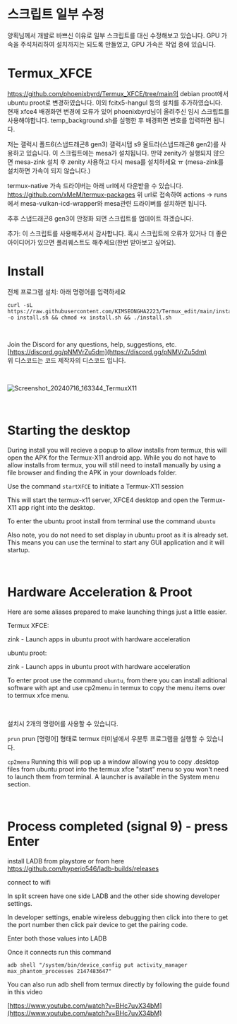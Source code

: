 # 스크립트 일부 수정

양획님께서 개발로 바쁘신 이유로 일부 스크립트를 대신 수정해보고 있습니다.
GPU 가속을 주석처리하여 설치까지는 되도록 만들었고, GPU 가속은 작업 중에 있습니다.

# Termux_XFCE

https://github.com/phoenixbyrd/Termux_XFCE/tree/main의 debian proot에서 ubuntu proot로 변경하였습니다.
이외 fcitx5-hangul 등의 설치를 추가하였습니다.
현재 xfce4 배경화면 변경에 오류가 있어 phoenixbyrd님이 올려주신 임시 스크립트를 사용해야합니다.
temp_background.sh를 실행한 후 배경화면 번호를 입력하면 됩니다.

저는 갤럭시 폴드6(스냅드래곤8 gen3) 갤럭시탭 s9 울트라(스냅드래곤8 gen2)를 사용하고 있습니다.
이 스크립트에는 mesa가 설치됩니다. 
만약 zenity가 실행되지 않으면 mesa-zink 설치 후 zenity 사용하고 다시 mesa를 설치하세요 ㅠ
(mesa-zink를 설치하면 가속이 되지 않습니다.)

termux-native 가속 드라이버는 아래 url에서 다운받을 수 있습니다.
https://github.com/xMeM/termux-packages
위 url로 접속하여 actions -> runs에서 mesa-vulkan-icd-wrapper와 mesa관련 드라이버를 설치하면 됩니다.

추후 스냅드래곤8 gen3이 안정화 되면 스크립트를 업데이트 하겠습니다.

추가:
이 스크립트를 사용해주셔서 감사합니다. 혹시 스크립트에 오류가 있거나 더 좋은 아이디어가 있으면 풀리퀘스트도 해주세요(한번 받아보고 싶어요).


# Install

전체 프로그램 설치: 아래 명령어를 입력하세요

```
curl -sL https://raw.githubusercontent.com/KIMSEONGHA2223/Termux_edit/main/install.sh -o install.sh && chmod +x install.sh && ./install.sh
```
&nbsp;


Join the Discord for any questions, help, suggestions, etc. [https://discord.gg/pNMVrZu5dm](https://discord.gg/pNMVrZu5dm)  
위 디스코드는 코드 제작자의 디스코드 입니다.

&nbsp;

![Screenshot_20240716_163344_TermuxX11](https://github.com/user-attachments/assets/f6e46172-03e0-43c2-936f-9b5a07a1c26e)

  

&nbsp;

# Starting the desktop

During install you will recieve a popup to allow installs from termux, this will open the APK for the Termux-X11 android app. While you do not have to allow installs from termux, you will still need to install manually by using a file browser and finding the APK in your downloads folder. 
  
Use the command ```startXFCE``` to initiate a Termux-X11 session
  
This will start the termux-x11 server, XFCE4 desktop and open the Termux-X11 app right into the desktop. 

To enter the ubuntu proot install from terminal use the command ```ubuntu```

Also note, you do not need to set display in ubuntu proot as it is already set. This means you can use the terminal to start any GUI application and it will startup.

&nbsp;

# Hardware Acceleration & Proot

Here are some aliases prepared to make launching things just a little easier.

Termux XFCE:

zink - Launch apps in ubuntu proot with hardware acceleration


ubuntu proot:

zink - Launch apps in ubuntu proot with hardware acceleration
   
To enter proot use the command ```ubuntu```, from there you can install aditional software with apt and use cp2menu in termux to copy the menu items over to termux xfce menu. 


&nbsp;

설치시 2개의 명령어를 사용할 수 있습니다.
  
```prun```  prun [명령어] 형태로 termux 터미널에서 우분투 프로그램을 실행할 수 있습니다.
  
```cp2menu``` Running this will pop up a window allowing you to copy .desktop files from ubuntu proot into the termux xfce "start" menu so you won't need to launch them from terminal. A launcher is available in the System menu section.

&nbsp;

# Process completed (signal 9) - press Enter

install LADB from playstore or from here https://github.com/hyperio546/ladb-builds/releases

connect to wifi   
  
In split screen have one side LADB and the other side showing developer settings.
  
In developer settings, enable wireless debugging then click into there to get the port number then click pair device to get the pairing code.
  
Enter both those values into LADB
  
Once it connects run this command
  
```adb shell "/system/bin/device_config put activity_manager max_phantom_processes 2147483647"```

You can also run adb shell from termux directly by following the guide found in this video

[https://www.youtube.com/watch?v=BHc7uvX34bM](https://www.youtube.com/watch?v=BHc7uvX34bM)
